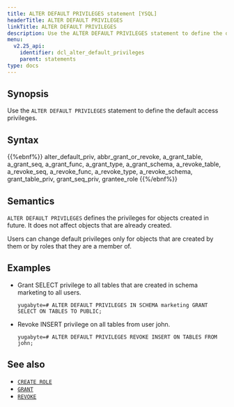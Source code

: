 ```yaml
---
title: ALTER DEFAULT PRIVILEGES statement [YSQL]
headerTitle: ALTER DEFAULT PRIVILEGES
linkTitle: ALTER DEFAULT PRIVILEGES
description: Use the ALTER DEFAULT PRIVILEGES statement to define the default access privileges.
menu:
  v2.25_api:
    identifier: dcl_alter_default_privileges
    parent: statements
type: docs
---
```


## Synopsis

Use the `ALTER DEFAULT PRIVILEGES` statement to define the default access privileges.

## Syntax

{{%ebnf%}}
  alter_default_priv,
  abbr_grant_or_revoke,
  a_grant_table,
  a_grant_seq,
  a_grant_func,
  a_grant_type,
  a_grant_schema,
  a_revoke_table,
  a_revoke_seq,
  a_revoke_func,
  a_revoke_type,
  a_revoke_schema,
  grant_table_priv,
  grant_seq_priv,
  grantee_role
{{%/ebnf%}}

## Semantics

`ALTER DEFAULT PRIVILEGES` defines the privileges for objects created in future. It does not affect objects that are already created.

Users can change default privileges only for objects that are created by them or by roles that they are a member of.

## Examples

- Grant SELECT privilege to all tables that are created in schema marketing to all users.

  ```plpgsql
  yugabyte=# ALTER DEFAULT PRIVILEGES IN SCHEMA marketing GRANT SELECT ON TABLES TO PUBLIC;
  ```

- Revoke INSERT privilege on all tables from user john.

  ```plpgsql
  yugabyte=# ALTER DEFAULT PRIVILEGES REVOKE INSERT ON TABLES FROM john;
  ```

## See also

- [`CREATE ROLE`](../dcl_create_role)
- [`GRANT`](../dcl_grant)
- [`REVOKE`](../dcl_revoke)
